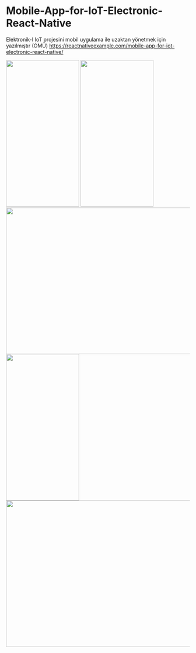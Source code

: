 # Mobile-App-for-IoT-Electronic-React-Native
Elektronik-I IoT projesini mobil uygulama ile uzaktan yönetmek için yazılmıştır (OMÜ)
https://reactnativeexample.com/mobile-app-for-iot-electronic-react-native/

<img src="https://raw.githubusercontent.com/sametcp/Mobile-App-for-IoT-Electronic-React-Native/main/public/Login.jpg" width="200" height="400">

<img src="https://raw.githubusercontent.com/sametcp/Mobile-App-for-IoT-Electronic-React-Native/main/public/UygulamaKapali.jpg" width="200" height="400">
<img src="https://raw.githubusercontent.com/sametcp/Mobile-App-for-IoT-Electronic-React-Native/main/public/ArduinoKapali.jpg" width="640" height="400">



<img src="https://raw.githubusercontent.com/sametcp/Mobile-App-for-IoT-Electronic-React-Native/main/public/UygulamaAcik.jpg" width="200" height="400">
<img src="https://raw.githubusercontent.com/sametcp/Mobile-App-for-IoT-Electronic-React-Native/main/public/ArduinoAcik.jpg" width="640" height="400">
